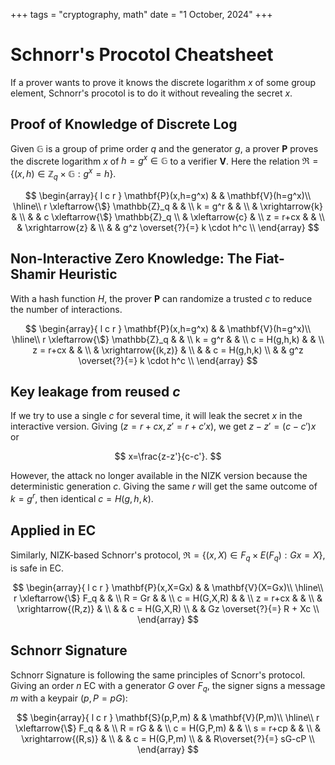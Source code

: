 +++
tags = "cryptography, math"
date = "1 October, 2024"
+++

# Schnorr's Procotol Cheatsheet

If a prover wants to prove it knows the discrete logarithm $x$ of some group element, Schnorr's procotol is to do it without revealing the secret $x$.

## Proof of Knowledge of Discrete Log

Given $\mathbb{G}$ is a group of prime order $q$ and the generator $g$, a prover $\mathbf{P}$ proves the discrete logarithm $x$ of $h=g^x \in \mathbb{G}$ to a verifier $\mathbf{V}$. Here the relation $\mathfrak{R} = \{ (x,h) \in \mathbb{Z}_q \times \mathbb{G} : g^x=h \}$.

$$
\begin{array}{ l c r }
\mathbf{P}(x,h=g^x) &  & \mathbf{V}(h=g^x)\\
\hline\\
r \xleftarrow{\$} \mathbb{Z}_q &  & \\
k = g^r &  & \\
 & \xrightarrow{k} & \\
 &  & c \xleftarrow{\$} \mathbb{Z}_q \\
 & \xleftarrow{c} & \\
z = r+cx &  & \\
 & \xrightarrow{z} & \\
 &  & g^z \overset{?}{=} k \cdot h^c \\
\end{array}
$$

## Non-Interactive Zero Knowledge: The Fiat-Shamir Heuristic

With a hash function $H$, the prover $\mathbf{P}$ can randomize a trusted $c$ to reduce the number of interactions.

$$
\begin{array}{ l c r }
\mathbf{P}(x,h=g^x) &  & \mathbf{V}(h=g^x)\\
\hline\\
r \xleftarrow{\$} \mathbb{Z}_q &  & \\
k = g^r &  & \\
c = H(g,h,k) &  & \\
z = r+cx &  & \\
 & \xrightarrow{(k,z)} & \\
 &  & c = H(g,h,k) \\
 &  & g^z \overset{?}{=} k \cdot h^c \\
\end{array}
$$

## Key leakage from reused $c$

If we try to use a single $c$ for several time, it will leak the secret $x$ in the interactive version. Giving $(z=r+cx,z'=r+c'x)$, we get $z-z'=(c-c')x$ or

$$
x=\frac{z-z'}{c-c'}.
$$

However, the attack no longer available in the NIZK version because the deterministic generation $c$. Giving the same $r$ will get the same outcome of $k=g^r$, then identical $c = H(g,h,k)$.

## Applied in EC

Similarly, NIZK-based Schnorr's protocol, $\mathfrak{R} = \{ (x,X) \in F_q \times E(F_q) : Gx=X \}$, is safe in EC.

$$
\begin{array}{ l c r }
\mathbf{P}(x,X=Gx) &  & \mathbf{V}(X=Gx)\\
\hline\\
r \xleftarrow{\$} F_q &  & \\
R = Gr &  & \\
c = H(G,X,R) &  & \\
z = r+cx &  & \\
 & \xrightarrow{(R,z)} & \\
 &  & c = H(G,X,R) \\
 &  & Gz \overset{?}{=} R + Xc \\
\end{array}
$$

## Schnorr Signature

Schnorr Signature is following the same principles of Scnorr's protocol. Giving an order $n$ EC with a generator $G$ over $F_q$, the signer signs a message $m$ with a keypair $(p, P=pG)$:

$$
\begin{array}{ l c r }
\mathbf{S}(p,P,m) &  & \mathbf{V}(P,m)\\
\hline\\
r \xleftarrow{\$} F_q &  & \\
R = rG &  & \\
c = H(G,P,m) &  & \\
s = r+cp &  & \\
 & \xrightarrow{(R,s)} & \\
 &  & c = H(G,P,m) \\
 &  & R\overset{?}{=} sG-cP \\
\end{array}
$$
